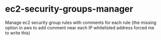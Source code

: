 # ec2-security-groups-manager
Manage ec2 security group rules with comments for each rule (the missing option in aws to add comment near each IP whitelisted address forced me to write this)
